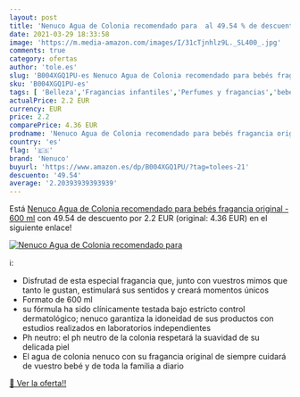 ```yaml
---
layout: post
title: 'Nenuco Agua de Colonia recomendado para  al 49.54 % de descuento'
date: 2021-03-29 18:33:58
image: 'https://m.media-amazon.com/images/I/31cTjnhlz9L._SL400_.jpg'
comments: true
category: ofertas
author: 'tole.es'
slug: 'B004XGQ1PU-es Nenuco Agua de Colonia recomendado para bebés fragancia...'
sku: 'B004XGQ1PU-es'
tags: [ 'Belleza','Fragancias infantiles','Perfumes y fragancias','bebés','nenuco', ]
actualPrice: 2.2 EUR
currency: EUR
price: 2.2
comparePrice: 4.36 EUR
prodname: 'Nenuco Agua de Colonia recomendado para bebés fragancia original - 600 ml'
country: 'es'
flag: '🇪🇸'
brand: 'Nenuco'
buyurl: 'https://www.amazon.es/dp/B004XGQ1PU/?tag=tolees-21'
descuento: '49.54'
average: '2.20393939393939'
---
```


Está [Nenuco Agua de Colonia recomendado para bebés fragancia original - 600 ml](https://www.amazon.es/dp/B004XGQ1PU/?tag=tolees-21) con 49.54 de descuento por 2.2 EUR (original: 4.36 EUR) en el siguiente enlace!

[![Nenuco Agua de Colonia recomendado para ](https://m.media-amazon.com/images/I/31cTjnhlz9L._SL400_.jpg)](https://www.amazon.es/dp/B004XGQ1PU/?tag=tolees-21)

ℹ️:

- Disfrutad de esta especial fragancia que, junto con vuestros mimos que tanto le gustan, estimulará sus sentidos y creará momentos únicos
- Formato de 600 ml
- su fórmula ha sido clínicamente testada bajo estricto control dermatológico; nenuco garantiza la idoneidad de sus productos con estudios realizados en laboratorios independientes
- Ph neutro: el ph neutro de la colonia respetará la suavidad de su delicada piel
- El agua de colonia nenuco con su fragancia original de siempre cuidará de vuestro bebé y de toda la familia a diario

[🛒 Ver la oferta!!](https://www.amazon.es/dp/B004XGQ1PU/?tag=tolees-21)

